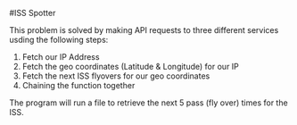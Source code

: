 #ISS Spotter

This problem is solved by making API requests to three different services usding the following steps:

1. Fetch our IP Address
2. Fetch the geo coordinates (Latitude & Longitude) for our IP
3. Fetch the next ISS flyovers for our geo coordinates
4. Chaining the function together

The program will run a file to retrieve the next 5 pass (fly over) times for the ISS.